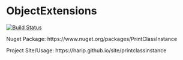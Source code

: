 # ObjectExtensions
<p><a href="https://ci.appveyor.com/api/projects/status/ibo31s7d9vnbyrax/branch/master?svg=true"><img src="https://ci.appveyor.com/api/projects/status/ibo31s7d9vnbyrax/branch/master?svg=true" alt="Build Status" data-canonical-src="https://ci.appveyor.com/api/projects/status/ibo31s7d9vnbyrax/branch/master?svg=true" style="max-width:100%;"></a></p>

<p>Nuget Package: https://www.nuget.org/packages/PrintClassInstance</p>
<p>Project Site/Usage: https://harip.github.io/site/printclassinstance</p>
